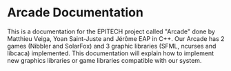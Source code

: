 ﻿
# Arcade Documentation

This is a documentation for the EPITECH project called "Arcade" done by Matthieu Veiga, Yoan Saint-Juste and Jérôme EAP in C++.
Our Arcade has 2 games (Nibbler and SolarFox) and 3 graphic libraries (SFML, ncurses and libcaca) implemented.
This documentation will explain how to implement new graphics libraries or game libraries compatible with our system.
